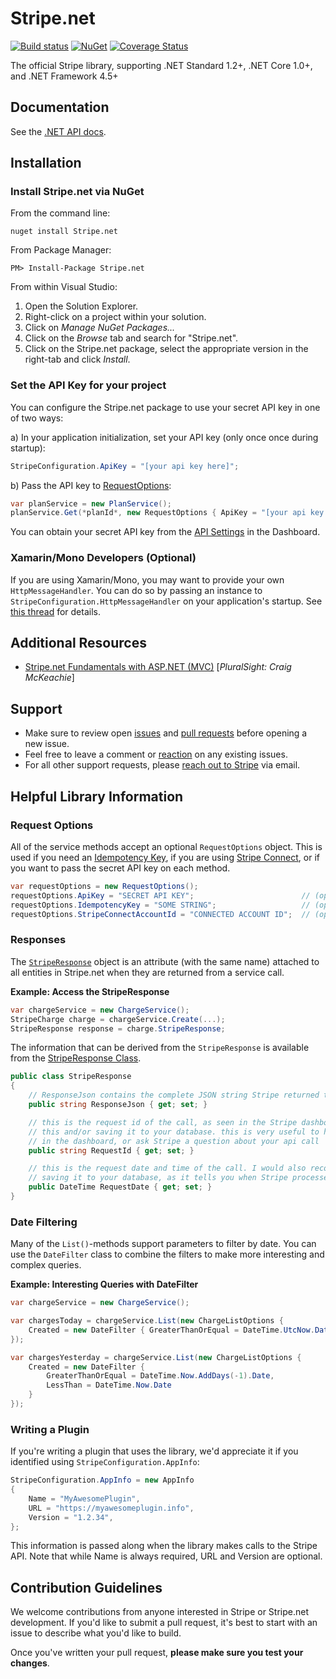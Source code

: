 # Stripe.net
[![Build status](https://ci.appveyor.com/api/projects/status/rg0pg5tlr1a6f8tf/branch/master?svg=true)](https://ci.appveyor.com/project/stripe/stripe-dotnet) [![NuGet](https://img.shields.io/nuget/v/stripe.net.svg)](https://www.nuget.org/packages/Stripe.net/)
[![Coverage Status](https://coveralls.io/repos/github/stripe/stripe-dotnet/badge.svg?branch=master)](https://coveralls.io/github/stripe/stripe-dotnet?branch=master)

The official Stripe library, supporting .NET Standard 1.2+, .NET Core 1.0+, and .NET Framework 4.5+

## Documentation

See the [.NET API docs](https://stripe.com/docs/api/dotnet#intro).

## Installation

### Install Stripe.net via NuGet

From the command line:

	nuget install Stripe.net

From Package Manager:

	PM> Install-Package Stripe.net

From within Visual Studio:

1. Open the Solution Explorer.
2. Right-click on a project within your solution.
3. Click on *Manage NuGet Packages...*
4. Click on the *Browse* tab and search for "Stripe.net".
5. Click on the Stripe.net package, select the appropriate version in the right-tab and click *Install*.

### Set the API Key for your project

You can configure the Stripe.net package to use your secret API key in one of two ways:

a) In your application initialization, set your API key (only once once during startup):

```csharp
StripeConfiguration.ApiKey = "[your api key here]";
```

b) Pass the API key to [RequestOptions](#requestoptions):

```csharp
var planService = new PlanService();
planService.Get(*planId*, new RequestOptions { ApiKey = "[your api key here]" });
```

You can obtain your secret API key from the [API Settings](https://dashboard.stripe.com/account/apikeys) in the Dashboard.

### Xamarin/Mono Developers (Optional)

If you are using Xamarin/Mono, you may want to provide your own `HttpMessageHandler`. You can do so by passing an instance to `StripeConfiguration.HttpMessageHandler` on your application's startup. See [this thread](https://github.com/stripe/stripe-dotnet/issues/567) for details.

## Additional Resources

- [Stripe.net Fundamentals with ASP.NET (MVC)](https://app.pluralsight.com/library/courses/stripe-fundamentals-with-asp-net-mvc) [_PluralSight: Craig McKeachie_]

## Support

* Make sure to review open [issues](https://github.com/stripe/stripe-dotnet/issues) and [pull requests](https://github.com/stripe/stripe-dotnet/pulls) before opening a new issue.
* Feel free to leave a comment or [reaction](https://github.com/blog/2119-add-reactions-to-pull-requests-issues-and-comments) on any existing issues.
* For all other support requests, please [reach out to Stripe](https://support.stripe.com/email) via email.

## Helpful Library Information

### Request Options

All of the service methods accept an optional `RequestOptions` object. This is used if you need an [Idempotency Key](https://stripe.com/docs/api?lang=curl#idempotent_requests), if you are using [Stripe Connect](https://stripe.com/docs/connect/authentication#authentication-via-the-stripe-account-header), or if you want to pass the secret API key on each method.

```csharp
var requestOptions = new RequestOptions();
requestOptions.ApiKey = "SECRET API KEY";                        // (optional) set the api key on a per-request basis
requestOptions.IdempotencyKey = "SOME STRING";                   // (optional) create an idempotent request
requestOptions.StripeConnectAccountId = "CONNECTED ACCOUNT ID";  // (optional) authenticate as a connected account
```

### Responses

The [`StripeResponse`](./src/Stripe.net/Infrastructure/public/StripeResponse.cs) object is an attribute (with the same name) attached to all entities in Stripe.net when they are returned from a service call.

**Example: Access the StripeResponse**
```csharp
var chargeService = new ChargeService();
StripeCharge charge = chargeService.Create(...);
StripeResponse response = charge.StripeResponse;
```

The information that can be derived from the `StripeResponse` is available from the [StripeResponse Class](https://github.com/stripe/stripe-dotnet/blob/master/src/Stripe.net/Infrastructure/Public/StripeResponse.cs).

```csharp
public class StripeResponse
{
	// ResponseJson contains the complete JSON string Stripe returned to Stripe.net.
	public string ResponseJson { get; set; }

	// this is the request id of the call, as seen in the Stripe dashboard. I would recommend logging
	// this and/or saving it to your database. this is very useful to help you find your request
	// in the dashboard, or ask Stripe a question about your api call
	public string RequestId { get; set; }

	// this is the request date and time of the call. I would also recommend logging this and/or
	// saving it to your database, as it tells you when Stripe processed the request.
	public DateTime RequestDate { get; set; }
}
```

### Date Filtering

Many of the `List()`-methods support parameters to filter by date.  You can use the `DateFilter` class to combine the filters to make more interesting and complex queries.

**Example: Interesting Queries with DateFilter**
```csharp
var chargeService = new ChargeService();

var chargesToday = chargeService.List(new ChargeListOptions {
	Created = new DateFilter { GreaterThanOrEqual = DateTime.UtcNow.Date }
});

var chargesYesterday = chargeService.List(new ChargeListOptions {
	Created = new DateFilter {
		GreaterThanOrEqual = DateTime.Now.AddDays(-1).Date,
		LessThan = DateTime.Now.Date
	}
});
```

### Writing a Plugin

If you're writing a plugin that uses the library, we'd appreciate it if you identified using `StripeConfiguration.AppInfo`:

```c#
StripeConfiguration.AppInfo = new AppInfo
{
    Name = "MyAwesomePlugin",
    URL = "https://myawesomeplugin.info",
    Version = "1.2.34",
};
```

This information is passed along when the library makes calls to the Stripe API. Note that while Name is always required, URL and Version are optional.

## Contribution Guidelines

We welcome contributions from anyone interested in Stripe or Stripe.net development. If you'd like to submit a pull request, it's best to start with an issue to describe what you'd like to build.

Once you've written your pull request, **please make sure you test your changes**.
